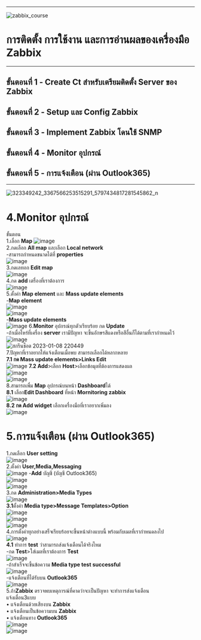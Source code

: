 ***

![zabbix_course](https://user-images.githubusercontent.com/87377798/211203255-d19edcb1-f6cf-42db-beda-9dfbaf63538a.png)

# การติดตั้ง การใช้งาน และการอ่านผลของเครื่องมือ Zabbix

***
## ขั้นตอนที่ 1 - Create Ct สำหรับเตรียมติดตั้ง Server ของ Zabbix
## ขั้นตอนที่ 2 - Setup และ Config Zabbix
## ขั้นตอนที่ 3 - Implement Zabbix โดนใช้ SNMP 
## ขั้นตอนที่ 4 - Monitor อุปกรณ์
## ขั้นตอนที่ 5 - การแจ้งเตือน (ผ่าน Outlook365) 
 
***

![323349242_3367566253515291_5797434817281545862_n](https://user-images.githubusercontent.com/87377798/211203719-2ae05f21-bd9e-4a69-baf5-f57691d327ea.png)

# 4.**Monitor** อุปกรณ์   
ขั้นตอน   
1.เลื่อก **Map**
![image](https://user-images.githubusercontent.com/119165533/211201693-0313012f-dc35-49c5-90d1-8a4fa90c2011.png)  
2.กดเลือก **All map** และเลือก **Local network**  
-สามารถกำหนดขนาดได้ที่ **properties**  
![image](https://user-images.githubusercontent.com/119165533/211201894-04e9752e-7027-45f0-8583-455fb85791f6.png)  
3.กดเลทอก **Edit map**  
![image](https://user-images.githubusercontent.com/119165533/211201929-a1bf1f89-3328-497a-b4f3-fdb3df3b5a29.png)  
4.กด **add** เตรื่องที่เราต้องการ  
![image](https://user-images.githubusercontent.com/119165533/211201970-a5d9438b-338b-45a0-9ae2-e6d5523441c4.png)  
5.ตั้งค่า **Map element** และ **Mass update elements**  
-**Map element**  
![image](https://user-images.githubusercontent.com/119165533/211202071-62412536-70c3-41b8-8329-8ba8efe8b70b.png)  
![image](https://user-images.githubusercontent.com/119165533/211202076-3723e66a-0be1-43d7-af66-1f85dff904c1.png)  
-**Mass update elements**  
![image](https://user-images.githubusercontent.com/119165533/211202098-31ecf739-361d-4bcb-9fd7-dffde5295229.png)
6.**Monitor** อุปกรณ์ทุกตัวเรียบร้อย กด **Update**  
-ถ้าเมื่อไหร่ที่เครื่อง **server** เรามีปัญหา จะขึ้นอักษรสีแดงหรือสีอื่นก็ได้ตามที่เรากำหนดไว้  
![image](https://user-images.githubusercontent.com/119165533/211202239-b3497172-670a-406a-8087-f04b7242ac7c.png)  
![สกรีนช็อต 2023-01-08 220449](https://user-images.githubusercontent.com/119165533/211203691-3ae1fac3-de36-411b-bc47-778fc190bfe9.jpg)  
7.ปัญหาที่เราอยากให้แจ้งเตือนเมื่อพบ สามารถเลือกได้หลากหลาย  
**7.1 กด Mass update elements>Links Edit**  
![image](https://user-images.githubusercontent.com/119165533/211202376-ebc35033-ffb1-4e22-84e0-5fca8fff1bb7.png)
**7.2 Add**>เลือก **Host**>เลือกข้อมุลที่ต้องการแสดงผล  
![image](https://user-images.githubusercontent.com/119165533/211202444-4328c950-2cd6-4159-b74f-5b9a7fe0521b.png)  
![image](https://user-images.githubusercontent.com/119165533/211202451-b7f43991-9319-4ec6-9d3e-879a6cd4aae9.png)  
8.สามารถเพื่ม **Map** อุปกรณ์บนหน้า **Dashboard**ได้  
**8.1** เลือก**Edit Dashboard** ที่หน้า **Mornitoring zabbix**  
![image](https://user-images.githubusercontent.com/119165533/211202805-65367ba3-d5ee-4457-a6c1-3540a9e62b0e.png)  
**8.2 กด Add widget** เลือกเครื่องมือที่เราอยากเพิ่มลง  
![image](https://user-images.githubusercontent.com/119165533/211202799-92823d5c-3ee1-4c06-a083-c55573b66ba7.png)  
  
  
# 5.**การแจ้งเตือน (ผ่าน Outlook365)**  
1.กดเลือก **User setting**  
![image](https://user-images.githubusercontent.com/119165533/211202928-aa3105c5-4e1c-4f30-b2b1-fd2ff3d2bd78.png)  
2.ตั้งค่า **User,Media,Messaging**  
![image](https://user-images.githubusercontent.com/119165533/211203010-1789c3ce-bfce-4cd4-9035-b58d6cf77e4b.png)
-**Add** บัญชี (บัญชี Outlook365)  
![image](https://user-images.githubusercontent.com/119165533/211203073-dd39f9b2-e0b2-46cf-bc77-fc24e5fbf5e0.png)  
![image](https://user-images.githubusercontent.com/119165533/211203079-629827df-6395-454d-b60f-14cf390aa8d3.png)  
3.กด **Administration>Media Types**  
![image](https://user-images.githubusercontent.com/119165533/211203114-99e7c419-30e2-4c70-9e55-08c35d926457.png)  
**3.1**ตั้งค่า **Media type>Message Templates>Option**  
![image](https://user-images.githubusercontent.com/119165533/211203216-cbc66bd6-0468-44cf-bec3-7259d14ce138.png)  
![image](https://user-images.githubusercontent.com/119165533/211203222-8e464400-ebed-4539-bf7a-70eca0549731.png)  
![image](https://user-images.githubusercontent.com/119165533/211203234-8750180f-ebb5-4862-923d-c4e95ea3f93a.png)  
4.การตั้งค่าทุกอย่างเสร็จเรียบร้อยจะขึ้นหน้าต่างแบบนี้ พร้อมกับเมลที่เรากำหนดลงไป  
![image](https://user-images.githubusercontent.com/119165533/211203265-6952fc51-194a-4294-81ae-9ee37c503ec6.png)  
**4.1** ทำการ **test** ว่าสามารถส่งแจ้งเตือนได้จริงไหม  
-กด **Test**>ใส่เมลที่เราต้องการ **Test**  
![image](https://user-images.githubusercontent.com/119165533/211203310-babda0bd-5f7f-4419-bcf9-fcc8ca551218.png)  
-ถ้าสำเร็จจะขึ้นข้อความ **Media type test successful**  
![image](https://user-images.githubusercontent.com/119165533/211203418-6c6ec4da-36d4-4782-9ca9-faa1d72ad303.png)  
-แจ้งเตือนที่ได้รับบน **Outlook365**  
![image](https://user-images.githubusercontent.com/119165533/211203497-d3329a1c-5351-4aa9-8f84-ef889ceb689a.png)  
5.ถ้า**Zabbix** ตรวจพบเหตุการณ์ที่คาดว่าจะเป็นปัญหา จะทำการส่งแจ้งเตือน  
แจ้งเตื่อน3แบบ  
•	แจ้งเตือนด้วยเสียงบน **Zabbix**  
•	แจ้งเตือนเป็นข้อความบน **Zabbix**  
•	แจ้งเตือนทาง **Outlook365**  
![image](https://user-images.githubusercontent.com/119165533/211203590-5293298f-1828-4ad8-9c96-c9f8a85f5628.png)  
![image](https://user-images.githubusercontent.com/119165533/211203598-fda342a7-2aab-4a45-95df-01c0a16ee9d2.png)  








  






















